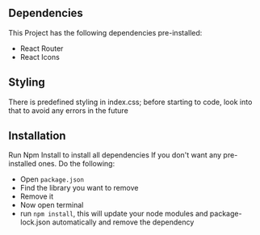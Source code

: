 ## Dependencies

This Project has the following dependencies pre-installed:

- React Router
- React Icons

## Styling

There is predefined styling in index.css; before starting to code, look into that to avoid any errors in the future

## Installation

Run Npm Install to install all dependencies If you don't want any pre-installed ones. Do the following:

- Open `package.json`
- Find the library you want to remove
- Remove it
- Now open terminal
- run `npm install`, this will update your node modules and package-lock.json automatically and remove the dependency
